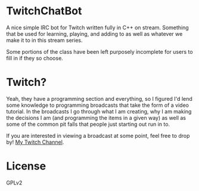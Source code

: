 TwitchChatBot
==========

A nice simple IRC bot for Twitch written fully in C++ on stream. Something that
be used for learning, playing, and adding to as well as whatever we make it to
in this stream series.

Some portions of the class have been left purposely incomplete for users to
fill in if they so choose.

Twitch?
=======

Yeah, they have a programming section and everything, so I figured I'd lend
some knowledge to programming broadcasts that take the form of a video
tutorial. In the broadcasts I go through what I am creating, why I am making
the decisions I am (and programming the items in a given way) as well as some
of the common pit falls that people just starting out run in to.

If you are interested in viewing a broadcast at some point, feel free to drop
by! [My Twitch Channel](https://www.twitch.tv/betawar1305).

License
=======

GPLv2
